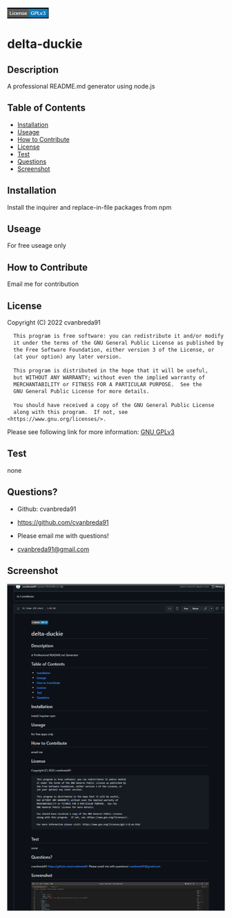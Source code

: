 ![License](https://github.com/cvanbreda91/delta-duckie/blob/main/utils/badges/GPLv3.png?raw=true)
# delta-duckie

## Description
A professional README.md generator using node.js

## Table of Contents
* [Installation](#installation)
* [Useage](#useage)
* [How to Contribute](#How-to-Contribute)
* [License](#License)
* [Test](#Test)
* [Questions](#Questions)
* [Screenshot](#Screenshot)

## Installation
Install the inquirer and replace-in-file packages from npm

## Useage
For free useage only

## How to Contribute
Email me for contribution

## License 
 Copyright (C) 2022  cvanbreda91

      This program is free software: you can redistribute it and/or modify
      it under the terms of the GNU General Public License as published by
      the Free Software Foundation, either version 3 of the License, or
      (at your option) any later version.
  
      This program is distributed in the hope that it will be useful,
      but WITHOUT ANY WARRANTY; without even the implied warranty of
      MERCHANTABILITY or FITNESS FOR A PARTICULAR PURPOSE.  See the
      GNU General Public License for more details.
  
      You should have received a copy of the GNU General Public License
      along with this program.  If not, see <https://www.gnu.org/licenses/>.
      
Please see following link for more information: [GNU GPLv3](https://www.gnu.org/licenses/gpl-3.0.en.html)

## Test
none

## Questions?
* Github: cvanbreda91
* https://github.com/cvanbreda91

* Please email me with questions!
* cvanbreda91@gmail.com

## Screenshot
![website-image](https://github.com/cvanbreda91/delta-duckie/blob/main/images/readme.png?raw=true)